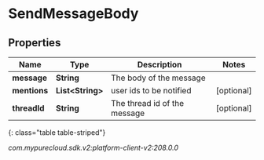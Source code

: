 # SendMessageBody


## Properties

| Name | Type | Description | Notes |
| ------------ | ------------- | ------------- | ------------- |
| **message** | **String** | The body of the message |  |
| **mentions** | **List&lt;String&gt;** | user ids to be notified |  [optional] |
| **threadId** | **String** | The thread id of the message |  [optional] |
{: class="table table-striped"}




_com.mypurecloud.sdk.v2:platform-client-v2:208.0.0_
